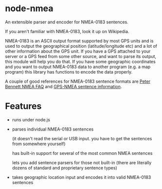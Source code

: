 node-nmea
=========

An extensible parser and encoder for NMEA-0183 sentences. 

If you aren't familiar with NMEA-0183, look it up on Wikipedia.

NMEA-0183 is an ASCII output format supported by most GPS units and is 
used to output the geographical position (latitude/longitude etc) and a lot of other information about the GPS unit. 
If you have a GPS attached to your server or a GPS feed from some other source, 
and want to parse its output, this module will help you do that. If you have some geographic coordinates
and you want to output NMEA-0183 data to another program (e.g. a map program) this library has functions to encode the data properly.

A couple of good references for NMEA-0183 sentence formats are
[Peter Bennett NMEA FAQ](http://vancouver-webpages.com/peter/nmeafaq.txt) and [GPS-NMEA sentence information](http://aprs.gids.nl/nmea/).

Features
========

* runs under node.js
* parses individual NMEA-0183 sentences

    (it doesn't read the serial or USB input. you have to get the sentences from somewhere yourself)

    has built-in support for several of the most common NMEA sentences

    lets you add sentence parsers for those not built-in (there are literally dozens of standard and proprietary sentence types)
* takes geographic location input and encodes it into valid NMEA-0183 sentences
 
